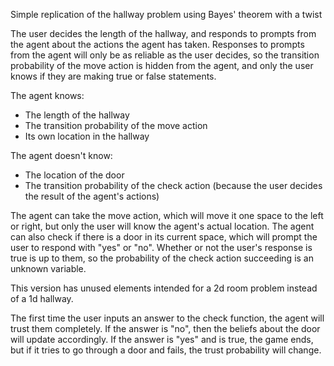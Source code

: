 Simple replication of the hallway problem using Bayes' theorem with a twist

The user decides the length of the hallway, and responds to prompts from the agent about the actions the agent has taken. 
Responses to prompts from the agent will only be as reliable as the user decides, so the transition probability of the move action is hidden from 
the agent, and only the user knows if they are making true or false statements. 

The agent knows:
- The length of the hallway
- The transition probability of the move action
- Its own location in the hallway

The agent doesn't know:
- The location of the door
- The transition probability of the check action (because the user decides the result of the agent's actions)

The agent can take the move action, which will move it one space to the left or right, but only the user will know the agent's actual location.
The agent can also check if there is a door in its current space, which will prompt the user to respond with "yes" or "no". Whether or not the
user's response is true is up to them, so the probability of the check action succeeding is an unknown variable. 

This version has unused elements intended for a 2d room problem instead of a 1d hallway.

The first time the user inputs an answer to the check function, the agent will trust them completely. If the answer is "no", then the beliefs
about the door will update accordingly. If the answer is "yes" and is true, the game ends, but if it tries to go through a door and fails, the 
trust probability will change.